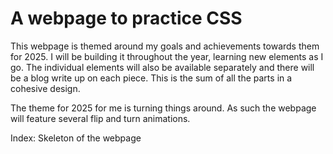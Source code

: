 # A webpage to practice CSS
This webpage is themed around my goals and achievements towards them for 2025. I will be building it throughout the year, learning new elements as I go. The individual elements will also be available separately and there will be a blog write up on each piece. This is the sum of all the parts in a cohesive design. 

The theme for 2025 for me is turning things around. As such the webpage will feature several flip and turn animations. 

Index:
    Skeleton of the webpage